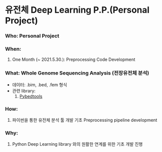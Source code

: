 # 유전체 Deep Learning P.P.(Personal Project)

### Who: Personal Project
### When: 
  1. One Month (~ 2021.5.30.): Preprocessing Code Development

### What: Whole Genome Sequencing Analysis (전장유전체 분석)

* 데이터: .bim, .bed, .fem 형식 
* 관련 library:
  1. [Pybedtools](https://daler.github.io/pybedtools/)

### How: 
  1. 파이썬을 통한 유전체 분석 툴 개발 기초
    Preprocessing pipeline development
    
### Why: 
  1. Python Deep Learning library 와의 원활한 연계를 위한 기초 개발 진행
